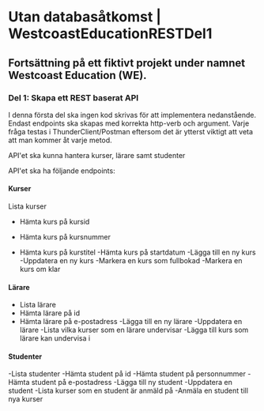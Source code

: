 # Utan databasåtkomst | WestcoastEducationRESTDel1

## Fortsättning på ett fiktivt projekt under namnet Westcoast Education (WE).

### Del 1: Skapa ett REST baserat API

I denna första del ska ingen kod skrivas för att implementera nedanstående. Endast endpoints ska skapas med korrekta http-verb och argument. Varje fråga testas i ThunderClient/Postman eftersom det är ytterst viktigt att veta att man kommer åt varje metod. 

API'et ska kunna hantera kurser, lärare samt studenter

API'et ska ha följande endpoints:

#### Kurser

Lista kurser
- Hämta kurs på kursid
* Hämta kurs på kursnummer
+ Hämta kurs på kurstitel
-Hämta kurs på startdatum
-Lägga till en ny kurs
-Uppdatera en ny kurs
-Markera en kurs som fullbokad
-Markera en kurs om klar

#### Lärare

- Lista lärare
- Hämta lärare på id
- Hämta lärare på e-postadress
-Lägga till en ny lärare
-Uppdatera en lärare
-Lista vilka kurser som en lärare undervisar
-Lägga till kurs som lärare kan undervisa i

#### Studenter

-Lista studenter
-Hämta student på id
-Hämta student på personnummer
-Hämta student på e-postadress
-Lägga till ny student
-Uppdatera en student
-Lista kurser som en student är anmäld på
-Anmäla en student till nya kurser